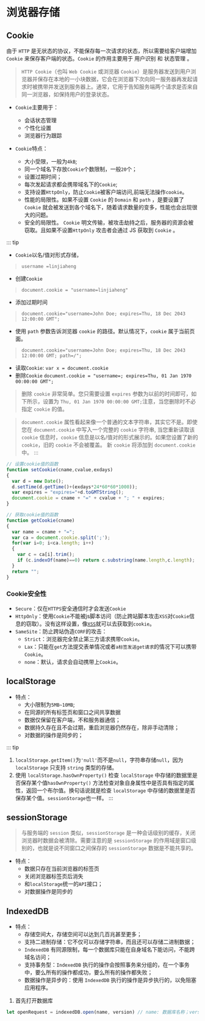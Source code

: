 # 浏览器存储
## Cookie
由于 `HTTP` 是无状态的协议，不能保存每一次请求的状态，所以需要给客户端增加 `Cookie` 来保存客户端的状态。`Cookie` 的作用主要用于 用户识别 和 状态管理 。
> `HTTP Cookie`（也叫 `Web Cookie` 或浏览器 `Cookie`）是服务器发送到用户浏览器并保存在本地的一小块数据，它会在浏览器下次向同一服务器再发起请求时被携带并发送到服务器上。通常，它用于告知服务端两个请求是否来自同一浏览器，如保持用户的登录状态。

+ `Cookie`主要用于：
    - 会话状态管理
    - 个性化设置
    - 浏览器行为跟踪

+ `Cookie`特点：
    - 大小受限，一般为`4kB`;
    - 同一个域名下存放`Cookie`个数限制，一般`20`个；
    - 设置过期时间；
    - 每次发起请求都会携带域名下的`Cookie`;
    - 支持设置`HttpOnly`，防止`Cookie`被客户端访问,前端无法操作`cookie`。
    - 性能的局限性。如果不设置 `Cookie` 的 `Domain` 和 `path` ，是要设置了 `Cookie` 就会被发送到各个域名下，随着请求数量的变多，性能也会出现很大的问题。
    - 安全的局限性。 `Cookie` 明文传输，被攻击劫持之后，服务器的资源会被窃取。且如果不设置`HttpOnly` 攻击者会通过 JS 获取到 `Cookie` 。

::: tip
- `Cookie`以名/值对形式存储，
> `username =linjiaheng`
- 创建`Cookie`
> `document.cookie = "username=linjiaheng"`
- 添加过期时间
> `document.cookie="username=John Doe; expires=Thu, 18 Dec 2043 12:00:00 GMT";`
- 使用 `path` 参数告诉浏览器 `cookie` 的路径。默认情况下，`cookie` 属于当前页面。
> `document.cookie="username=John Doe; expires=Thu, 18 Dec 2043 12:00:00 GMT; path=/";`

- 读取`Cookie`: `var x = document.cookie`
- 删除`Cookie` `document.cookie = "username=; expires=Thu, 01 Jan 1970 00:00:00 GMT";`
> 删除 `cookie` 非常简单。您只需要设置 `expires` 参数为以前的时间即可，如下所示，设置为 `Thu, 01 Jan 1970 00:00:00 GMT;`注意，当您删除时不必指定 `cookie` 的值。

> `document.cookie` 属性看起来像一个普通的文本字符串，其实它不是。即使您在 `document.cookie` 中写入一个完整的 `cookie` 字符串, 当您重新读取该 `cookie` 信息时，`cookie` 信息是以名/值对的形式展示的。如果您设置了新的`cookie`，旧的 `cookie` 不会被覆盖。 新 `cookie` 将添加到 `document.cookie`中。
:::

```js
// 设置cookie值的函数
function setCookie(cname,cvalue,exdays)
{
  var d = new Date();
  d.setTime(d.getTime()+(exdays*24*60*60*1000));
  var expires = "expires="+d.toGMTString();
  document.cookie = cname + "=" + cvalue + "; " + expires;
}

// 获取cookie值的函数
function getCookie(cname)
{
  var name = cname + "=";
  var ca = document.cookie.split(';');
  for(var i=0; i<ca.length; i++) 
  {
    var c = ca[i].trim();
    if (c.indexOf(name)==0) return c.substring(name.length,c.length);
  }
  return "";
}
```

### Cookie安全性
- `Secure`：仅在`HTTPS`安全通信时才会发送`Cookie`
- `HttpOnly`：使用`Cookie`不能被js脚本访问（防止跨站脚本攻击`XSS`对`Cookie`信息的窃取）。没有这样设置，像[`XSS`](/advanced/Browser/浏览器安全)就可以去获取到`cookie`。
- `SameSite`：防止跨站伪造`CORF`的攻击：
    + `Strict`：浏览器完全禁止第三方请求携带`Cookie`。
    + `Lax`：只能在`get`方法提交表单情况或者`a标签发送get请求`的情况下可以携带`Cookie`。
    + `none`：默认，请求会自动携带上`Cookie`。

## localStorage
+ 特点：
    - 大小限制为`5MB~10MB`;
    - 在同源的所有标签页和窗口之间共享数据
    - 数据仅保留在客户端，不和服务器通信；
    - 数据持久存在且不会过期，重启浏览器仍然存在，除非手动清除；
    - 对数据的操作是同步的；

::: tip
1. `localStorage.getItem()`为`'null'`而不是`null`，字符串存储`null`，因为`localStorage` 只支持 `string` 类型的存储。
2. 使用 `localStorage.hasOwnProperty()` 检查 `localStorage` 中存储的数据里是否保存某个值`hasOwnProperty()` 方法检查对象自身属性中是否具有指定的属性，返回一个布尔值。换句话说就是检查 `localStorage` 中存储的数据里是否保存某个值。`sessionStorage`也一样。
:::

## sessionStorage
> 与服务端的 `session` 类似，`sessionStorage` 是一种会话级别的缓存，关闭浏览器时数据会被清除。需要注意的是 `sessionStorage` 的作用域是窗口级别的，也就是说不同窗口之间保存的 `sessionStorage` 数据是不能共享的。

+ 特点：
    - 数据只存在当前浏览器的标签页
    - 关闭浏览器标签页后消失
    - 和`localStorage`统一的`API`接口；
    - 对数据操作是同步的

## IndexedDB
+ 特点：
    - 存储空间大，存储空间可以达到几百兆甚至更多；
    - 支持二进制存储：它不仅可以存储字符串，而且还可以存储二进制数据；
    - `IndexedDB` 有同源限制，每一个数据库只能在自身域名下能访问，不能跨域名访问；
    - 支持事务型：`IndexedDB` 执行的操作会按照事务来分组的，在一个事务中，要么所有的操作都成功，要么所有的操作都失败；
    - 数据操作是异步的：使用 `IndexedDB` 执行的操作是异步执行的，以免阻塞应用程序。

1. 首先打开数据库
```js
let openRequest = indexedDB.open(name, version) // name: 数据库名称；version：一个正整数版本，默认为1
```

